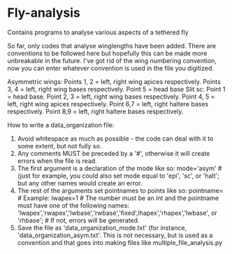 # Fly-analysis
Contains programs to analyse various aspects of a tethered fly

So far, only codes that analyse winglengths have been added. There are conventions to be followed here but hopefully this can be made more
unbreakable in the future. I've got rid of the wing numbering convention, now you can enter whatever convention is used in the file you digitized.

Asymmetric wings: Points 1, 2 = left, right wing apices respectively. Points 3, 4 = left, right wing bases respectively. Point 5 = head base
Slit sc: Point 1 = head base. Point 2, 3 = left, right wing bases respectively. Point 4, 5 = left, right wing apices respectively. Point 6,7 = left, right haltere bases respectively. Point 8,9 = left, right haltere bases respectively.

How to write a data_organization file:

1) Avoid whitespace as much as possible - the code can deal with it to some extent, but not fully so.
2) Any comments MUST be preceded by a '#', otherwise it will create errors when the file is read.
3) The first argument is a declaration of the mode like so:
          mode='asym'
          # (just for example, you could also set mode equal to 'epi', 'sc', or 'halt'; but any other names would create an error.
4) The rest of the arguments set pointnames to points like so:
          pointname=<number>
          # Example:
          lwapex=1
          # The number must be an int and the pointname must have one of the following names: 'lwapex','rwapex','lwbase','rwbase','fixed',lhapex','rhapex','lwbase', or 'rhbase'; 
          # If not, errors will be generated.
5) Save the file as 'data_organization_mode.txt' (for instance, 'data_organization_asym.txt'. This is not necessary, but is used as a convention and that goes into making files like multiple_file_analysis.py
